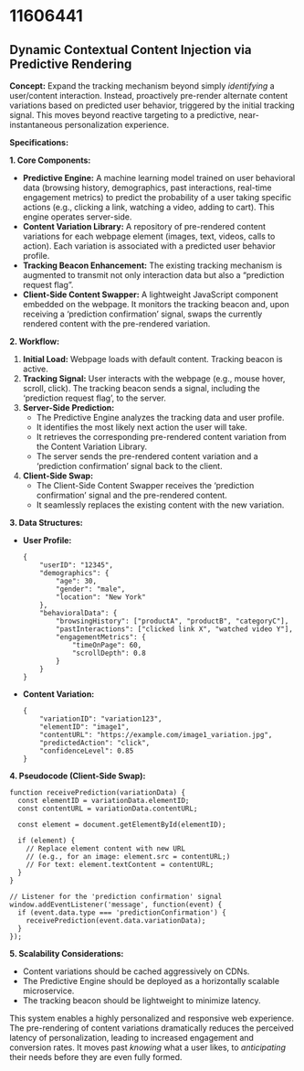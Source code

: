 # 11606441

## Dynamic Contextual Content Injection via Predictive Rendering

**Concept:** Expand the tracking mechanism beyond simply *identifying* a user/content interaction. Instead, proactively pre-render alternate content variations based on predicted user behavior, triggered by the initial tracking signal. This moves beyond reactive targeting to a predictive, near-instantaneous personalization experience.

**Specifications:**

**1. Core Components:**

*   **Predictive Engine:** A machine learning model trained on user behavioral data (browsing history, demographics, past interactions, real-time engagement metrics) to predict the probability of a user taking specific actions (e.g., clicking a link, watching a video, adding to cart). This engine operates server-side.
*   **Content Variation Library:** A repository of pre-rendered content variations for each webpage element (images, text, videos, calls to action). Each variation is associated with a predicted user behavior profile.
*   **Tracking Beacon Enhancement:** The existing tracking mechanism is augmented to transmit not only interaction data but also a “prediction request flag”.
*   **Client-Side Content Swapper:** A lightweight JavaScript component embedded on the webpage. It monitors the tracking beacon and, upon receiving a ‘prediction confirmation’ signal, swaps the currently rendered content with the pre-rendered variation.

**2. Workflow:**

1.  **Initial Load:** Webpage loads with default content. Tracking beacon is active.
2.  **Tracking Signal:** User interacts with the webpage (e.g., mouse hover, scroll, click). The tracking beacon sends a signal, including the ‘prediction request flag’, to the server.
3.  **Server-Side Prediction:**
    *   The Predictive Engine analyzes the tracking data and user profile.
    *   It identifies the most likely next action the user will take.
    *   It retrieves the corresponding pre-rendered content variation from the Content Variation Library.
    *   The server sends the pre-rendered content variation and a ‘prediction confirmation’ signal back to the client.
4.  **Client-Side Swap:**
    *   The Client-Side Content Swapper receives the ‘prediction confirmation’ signal and the pre-rendered content.
    *   It seamlessly replaces the existing content with the new variation.

**3. Data Structures:**

*   **User Profile:**
    ```
    {
        "userID": "12345",
        "demographics": {
            "age": 30,
            "gender": "male",
            "location": "New York"
        },
        "behavioralData": {
            "browsingHistory": ["productA", "productB", "categoryC"],
            "pastInteractions": ["clicked link X", "watched video Y"],
            "engagementMetrics": {
                "timeOnPage": 60,
                "scrollDepth": 0.8
            }
        }
    }
    ```
*   **Content Variation:**
    ```
    {
        "variationID": "variation123",
        "elementID": "image1",
        "contentURL": "https://example.com/image1_variation.jpg",
        "predictedAction": "click",
        "confidenceLevel": 0.85
    }
    ```

**4. Pseudocode (Client-Side Swap):**

```
function receivePrediction(variationData) {
  const elementID = variationData.elementID;
  const contentURL = variationData.contentURL;

  const element = document.getElementById(elementID);

  if (element) {
    // Replace element content with new URL
    // (e.g., for an image: element.src = contentURL;)
    // For text: element.textContent = contentURL;
  }
}

// Listener for the 'prediction confirmation' signal
window.addEventListener('message', function(event) {
  if (event.data.type === 'predictionConfirmation') {
    receivePrediction(event.data.variationData);
  }
});
```

**5. Scalability Considerations:**

*   Content variations should be cached aggressively on CDNs.
*   The Predictive Engine should be deployed as a horizontally scalable microservice.
*   The tracking beacon should be lightweight to minimize latency.

This system enables a highly personalized and responsive web experience. The pre-rendering of content variations dramatically reduces the perceived latency of personalization, leading to increased engagement and conversion rates. It moves past *knowing* what a user likes, to *anticipating* their needs before they are even fully formed.